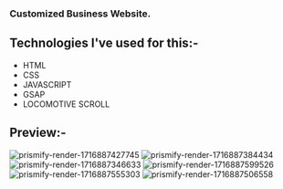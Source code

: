 ### Customized Business Website.

## Technologies I've used for this:-

- HTML
- CSS
- JAVASCRIPT
- GSAP
- LOCOMOTIVE SCROLL


## Preview:-



![prismify-render-1716887427745](https://github.com/aressss1/sundown-studio/assets/127649710/f26aaadb-758e-4c3b-a1d5-dc10a06c0bc8)
![prismify-render-1716887384434](https://github.com/aressss1/sundown-studio/assets/127649710/3eb1848d-b569-437a-8928-c35777c77f0f)
![prismify-render-1716887346633](https://github.com/aressss1/sundown-studio/assets/127649710/56771517-a12c-417a-8b95-f065ba537d18)
![prismify-render-1716887599526](https://github.com/aressss1/sundown-studio/assets/127649710/c88e5899-454e-43a1-a4b7-ee7c6d23a576)
![prismify-render-1716887555303](https://github.com/aressss1/sundown-studio/assets/127649710/2d82e7f7-6b6a-422e-ba01-58241678b3ad)
![prismify-render-1716887506558](https://github.com/aressss1/sundown-studio/assets/127649710/e2d891c7-13dc-439c-bde1-ed5e3fd01fa1)
